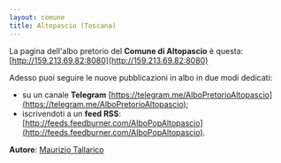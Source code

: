 ```yaml
---
layout: comune
title: Altopascio (Toscana)
---
```


La pagina dell'albo pretorio del **Comune di Altopascio** è questa: [http://159.213.69.82:8080](http://159.213.69.82:8080)

Adesso puoi seguire le nuove pubblicazioni in albo in due modi dedicati:

* su un canale **Telegram** [https://telegram.me/AlboPretorioAltopascio](https://telegram.me/AlboPretorioAltopascio);
* iscrivendoti a un **feed RSS**: [http://feeds.feedburner.com/AlboPopAltopascio](http://feeds.feedburner.com/AlboPopAltopascio).

**Autore**: [Maurizio Tallarico](https://github.com/mauriziotallarico)
